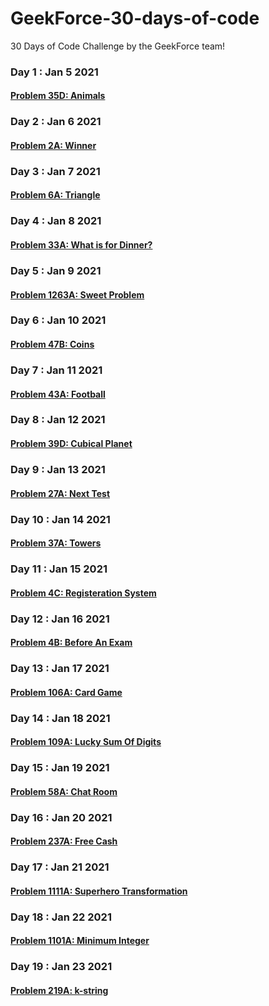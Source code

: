 # GeekForce-30-days-of-code
30 Days of Code Challenge by the GeekForce team!

### Day 1 : Jan 5 2021
#### [Problem 35D: Animals](https://codeforces.com/problemset/problem/35/D)

### Day 2 : Jan 6 2021
#### [Problem 2A: Winner](https://codeforces.com/problemset/problem/2/A)

### Day 3 : Jan 7 2021
#### [Problem 6A: Triangle](https://codeforces.com/problemset/problem/6/A)

### Day 4 : Jan 8 2021
#### [Problem 33A: What is for Dinner?](https://codeforces.com/problemset/problem/33/A) 

### Day 5 : Jan 9 2021
#### [Problem 1263A: Sweet Problem](https://codeforces.com/problemset/problem/1263/A) 

### Day 6 : Jan 10 2021
#### [Problem 47B: Coins](https://codeforces.com/problemset/problem/47/B) 

### Day 7 : Jan 11 2021
#### [Problem 43A: Football](https://codeforces.com/problemset/problem/43/A) 

### Day 8 : Jan 12 2021
#### [Problem 39D: Cubical Planet](https://codeforces.com/problemset/problem/39/D) 

### Day 9 : Jan 13 2021
#### [Problem 27A: Next Test](https://codeforces.com/contest/27/problem/A) 

### Day 10 : Jan 14 2021
#### [Problem 37A: Towers](https://codeforces.com/contest/37/problem/A)

### Day 11 : Jan 15 2021
#### [Problem 4C: Registeration System](https://codeforces.com/problemset/problem/4/C)

### Day 12 : Jan 16 2021
#### [Problem 4B: Before An Exam](https://codeforces.com/problemset/problem/4/B)

### Day 13 : Jan 17 2021
#### [Problem 106A: Card Game](https://codeforces.com/problemset/problem/106/A)

### Day 14 : Jan 18 2021
#### [Problem 109A: Lucky Sum Of Digits](https://codeforces.com/problemset/problem/109/A)

### Day 15 : Jan 19 2021
#### [Problem 58A: Chat Room](https://codeforces.com/problemset/problem/58/A)

### Day 16 : Jan 20 2021
#### [Problem 237A: Free Cash](https://codeforces.com/problemset/problem/237/A)

### Day 17 : Jan 21 2021
#### [Problem 1111A: Superhero Transformation](https://codeforces.com/problemset/problem/1111/A)

### Day 18 : Jan 22 2021
#### [Problem 1101A: Minimum Integer](https://codeforces.com/problemset/problem/1101/A)

### Day 19 : Jan 23 2021
#### [Problem 219A: k-string](https://codeforces.com/problemset/problem/219/A)


